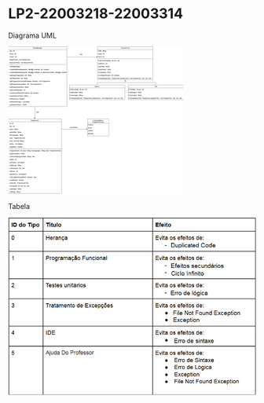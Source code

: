 # LP2-22003218-22003314

Diagrama UML

![](diagrama.png?raw=true "Diagrama UML")

Tabela

![](tabela.png?raw=true "Tabela")